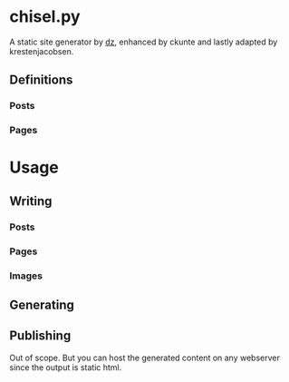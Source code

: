 # chisel.py
A static site generator by [dz](https://github.com/dz/chisel), enhanced by ckunte and lastly adapted by krestenjacobsen.

## Definitions

### Posts

### Pages

# Usage

## Writing

### Posts

### Pages

### Images

## Generating

## Publishing

Out of scope. But you can host the generated content on any webserver since the output is static html.
